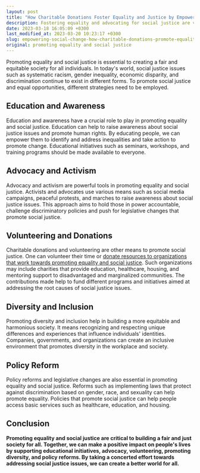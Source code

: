 ```yaml
---
layout: post
title: "How Charitable Donations Foster Equality and Justice by Empowering Social Change"
description: Fostering equality and advocating for social justice are vital for establishing a just and impartial society that caters to everyone's needs. Unfortunately, in contemporary situations, social injustice problems such as racial biases, gender-based discrimination, financial imbalances, and prejudices continue to exist in varied forms. To encourage fair and equal opportunities for all, diverse methodologies need to be adopted.
date: 2023-03-18 16:05:09 +0300
last_modified_at: 2023-03-20 10:23:17 +0300
slug: empowering-social-change-how-charitable-donations-promote-equality-and-justice
original: promoting equality and social justice
---
```

Promoting equality and social justice is essential to creating a fair and equitable society for all individuals. In today's world, social justice issues such as systematic racism, gender inequality, economic disparity, and discrimination continue to exist in different forms. To promote social justice and equal opportunities, different strategies need to be employed.

## Education and Awareness

Education and awareness have a crucial role to play in promoting equality and social justice. Education can help to raise awareness about social justice issues and promote human rights. By educating people, we can empower them to identify and address inequalities and take action to promote change. Educational initiatives such as seminars, workshops, and training programs should be made available to everyone.

## Advocacy and Activism

Advocacy and activism are powerful tools in promoting equality and social justice. Activists and advocates use various means such as social media campaigns, peaceful protests, and marches to raise awareness about social justice issues. This approach aims to hold those in power accountable, challenge discriminatory policies and push for legislative changes that promote social justice.

## Volunteering and Donations

Charitable donations and volunteering are other means to promote social justice. One can volunteer their time or [donate resources to organizations that work towards promoting equality and social justice](/civil-rights-charities/). Such organizations may include charities that provide education, healthcare, housing, and mentoring support to disadvantaged and marginalized communities. The contributions made help to fund different programs and initiatives aimed at addressing the root causes of social justice issues.

## Diversity and Inclusion

Promoting diversity and inclusion help in building a more equitable and harmonious society. It means recognizing and respecting unique differences and experiences that influence individuals' identities. Companies, governments, and organizations can create an inclusive environment that promotes diversity in the workplace and society.

## Policy Reform

Policy reforms and legislative changes are also essential in promoting equality and social justice. Reforms such as implementing laws that protect against discrimination based on gender, race, and sexuality can help promote equality. Policies that promote social justice can help people access basic services such as healthcare, education, and housing.

## Conclusion

**Promoting equality and social justice are critical to building a fair and just society for all. Together, we can make a positive impact on people's lives by supporting educational initiatives, advocacy, volunteering, promoting diversity, and policy reforms. By taking a concerted effort towards addressing social justice issues, we can create a better world for all.**
